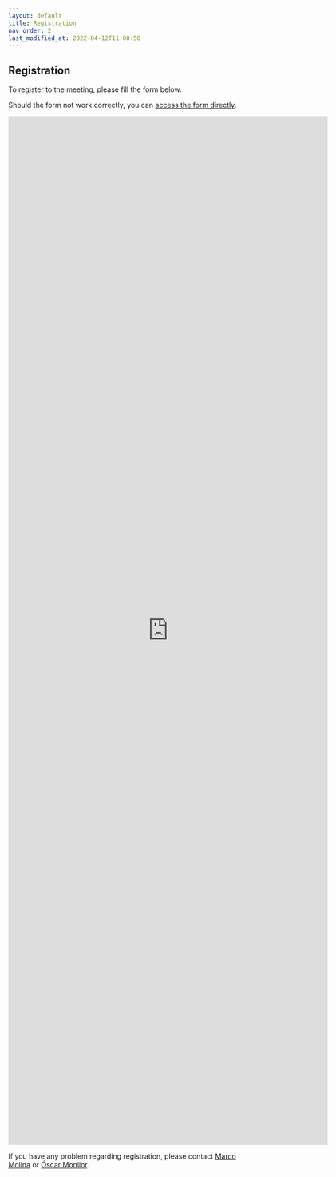 ```yaml
---
layout: default
title: Registration
nav_order: 2
last_modified_at: 2022-04-12T11:08:56
---
```


## Registration

To register to the meeting, please fill the form below.

Should the form not work correctly, you can [access the form directly](https://docs.google.com/forms/d/e/1FAIpQLSe9V9jP4ZkQOMGjM7ADmz072BOQYcR3USR54Lx4Fyq241EdHA/viewform).

<iframe src="https://docs.google.com/forms/d/e/1FAIpQLSe9V9jP4ZkQOMGjM7ADmz072BOQYcR3USR54Lx4Fyq241EdHA/viewform?embedded=true" width="640" height="2060" frameborder="0" marginheight="0" marginwidth="0">Cargando…</iframe>

If you have any problem regarding registration, please contact <a href="mailto:marco.molina@uv.es">Marco Molina</a> or <a href="mailto:oscar.monllor@uv.es">Óscar Monllor</a>.